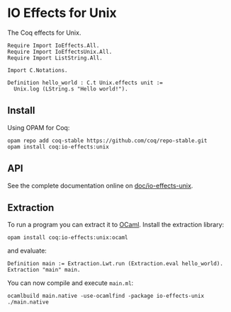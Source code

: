 # IO Effects for Unix
The Coq effects for Unix.

    Require Import IoEffects.All.
    Require Import IoEffectsUnix.All.
    Require Import ListString.All.

    Import C.Notations.

    Definition hello_world : C.t Unix.effects unit :=
      Unix.log (LString.s "Hello world!").

## Install
Using OPAM for Coq:

    opam repo add coq-stable https://github.com/coq/repo-stable.git
    opam install coq:io-effects:unix

## API
See the complete documentation online on [doc/io-effects-unix](http://clarus.github.io/doc/io-effects-unix/IoEffectsUnix.Unix.html).

## Extraction
To run a program you can extract it to [OCaml](https://ocaml.org/). Install the extraction library:

    opam install coq:io-effects:unix:ocaml

and evaluate:

    Definition main := Extraction.Lwt.run (Extraction.eval hello_world).
    Extraction "main" main.

You can now compile and execute `main.ml`:

    ocamlbuild main.native -use-ocamlfind -package io-effects-unix
    ./main.native
